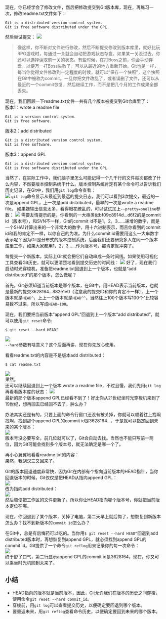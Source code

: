 现在，你已经学会了修改文件，然后把修改提交到Git版本库，现在，再练习一次，修改readme.txt文件如下：  
```
Git is a distributed version control system.
Git is free software distributed under the GPL.
```
然后尝试提交：
![](E:\pic\git9.jpg)
> 像这样，你不断对文件进行修改，然后不断提交修改到版本库里，就好比玩RPG游戏时，每通过一关就会自动把游戏状态存盘，如果某一关没过去，你还可以选择读取前一关的状态。有些时候，在打Boss之前，你会手动存盘，以便万一打Boss失败了，可以从最近的地方重新开始。Git也是一样，每当你觉得文件修改到一定程度的时候，就可以“保存一个快照”，这个快照在Git中被称为commit。一旦你把文件改乱了，或者误删了文件，还可以从最近的一个commit恢复，然后继续工作，而不是把几个月的工作成果全部丢失。  

现在，我们回顾一下readme.txt文件一共有几个版本被提交到Git仓库里了：  
版本1：wrote a readme file
```
Git is a version control system.
Git is free software.
```
版本2：add distributed
```
Git is a distributed version control system.
Git is free software.
```  
版本3：append GPL
```
Git is a distributed version control system.
Git is free software distributed under the GPL.
```
当然了，在实际工作中，我们脑子里怎么可能记得一个几千行的文件每次都改了什么内容，不然要版本控制系统干什么。版本控制系统肯定有某个命令可以告诉我们历史记录，在Git中，我们用`git log`命令查看：  
![](E:\pic\git11.jpg)
`git log`命令显示从最近到最远的提交日志，我们可以看到3次提交，最近的一次是append GPL，上一次是add distributed，最早的一次是wrote a readme file。
如果嫌输出信息太多，看得眼花缭乱的，可以试试加上`--pretty=oneline`参数：
![](E:\pic\git12.jpg)
需要友情提示的是，你看到的一大串类似bf09c8914d...d6f2的是commit id（版本号），和SVN不一样，Git的commit id不是1，2，3……递增的数字，而是一个SHA1计算出来的一个非常大的数字，用十六进制表示，而且你看到的commit id和我的肯定不一样，以你自己的为准。为什么commit id需要用这么一大串数字表示呢？因为Git是分布式的版本控制系统，后面我们还要研究多人在同一个版本库里工作，如果大家都用1，2，3……作为版本号，那肯定就冲突了。

每提交一个新版本，实际上Git就会把它们自动串成一条时间线。如果使用可视化工具查看Git历史，就可以更清楚地看到提交历史的时间线：
![](E:\pic\git13.jpg)
好了，现在我们启动时光穿梭机，准备把readme.txt回退到上一个版本，也就是“add distributed”的那个版本，怎么做呢？  

首先，Git必须知道当前版本是哪个版本，在Git中，用HEAD表示当前版本，也就是最新的提交3628164...882e1e0（注意我的提交ID和你的肯定不一样），上一个版本就是`HEAD^`，上上一个版本就是`HEAD^^`，当然往上100个版本写100个^比较容易数不过来，所以写成`HEAD~100`。  

现在，我们要把当前版本“append GPL”回退到上一个版本“add distributed”，就可以使用`git reset`命令:  
```
$ git reset --hard HEAD^
```  
![](E:\pic\git14.jpg)  
`--hard`参数有啥意义？这个后面再讲，现在你先放心使用。  

看看readme.txt的内容是不是版本add distributed：
```
$ cat readme.txt
```
![](E:\pic\git15.jpg)  
果然。  
还可以继续回退到上一个版本 wrote a readme file，不过且慢，我们先用`git log`再看看版本库的状态：  ![](E:\pic\git16.jpg)  
最新的那个版本append GPL已经看不到了！好比你从21世纪坐时光穿梭机来到了19世纪，想再回去已经回不去了，肿么办？  

办法其实还是有的，只要上面的命令行窗口还没有被关掉，你就可以顺着往上找啊找啊，找到那个append GPL的commit id是3628164...，于是就可以指定回到未来的某个版本：  
![](E:\pic\git17.jpg)  
版本号没必要写全，前几位就可以了，Git会自动去找。当然也不能只写前一两位，因为Git可能会找到多个版本号，就无法确定是哪一个了。  

再小心翼翼地看看readme.txt的内容：  
果然，我胡汉三又回来了。  

Git的版本回退速度非常快，因为Git在内部有个指向当前版本的HEAD指针，当你回退版本的时候，Git仅仅是把HEAD从指向append GPL：  
![](E:\pic\git18.jpg)  
改为指向add distributed：  
![](E:\pic\git19.jpg)  
然后顺便把工作区的文件更新了。所以你让HEAD指向哪个版本号，你就把当前版本定位在哪。  

现在，你回退到了某个版本，关掉了电脑，第二天早上就后悔了，想恢复到新版本怎么办？找不到新版本的`commit id`怎么办？

在Git中，总是有后悔药可以吃的。当你用`$ git reset --hard HEAD^`回退到add distributed版本时，再想恢复到append GPL，就必须找到append GPL的commit id。Git提供了一个命令`git reflog`用来记录你的每一次命令：  
![](E:\pic\git20.jpg)  
终于舒了口气，第二行显示append GPL的commit id是3628164，现在，你又可以乘坐时光机回到未来了。  

## 小结  
- HEAD指向的版本就是当前版本，因此，Git允许我们在版本的历史之间穿梭，使用命令`git reset --hard commit_id`。
- 穿梭前，用`git log`可以查看提交历史，以便确定要回退到哪个版本。 
- 要重返未来，用`git reflog`查看命令历史，以便确定要回到未来的哪个版本。